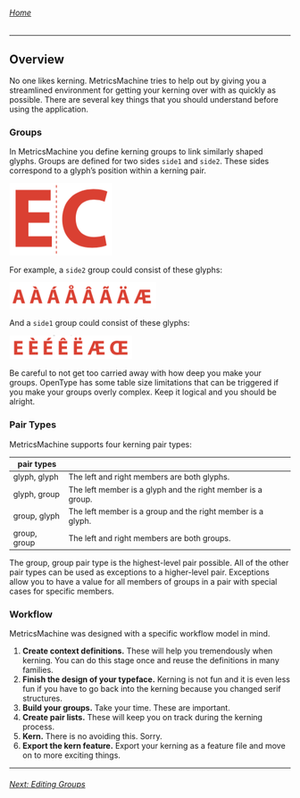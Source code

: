 ###### [Home](index.html)

---

## Overview

No one likes kerning. MetricsMachine tries to help out by giving you a streamlined environment for getting your kerning over with as quickly as possible. There are several key things that you should understand before using the application.

### Groups

In MetricsMachine you define kerning groups to link similarly shaped glyphs. Groups are defined for two sides `side1` and `side2`. These sides correspond to a glyph’s position within a kerning pair.

![](images/groups.png)

For example, a `side2` group could consist of these glyphs:

![](images/groups1.png)

And a `side1` group could consist of these glyphs:

![](images/groups2.png)

Be careful to not get too carried away with how deep you make your groups. OpenType has some table size limitations that can be triggered if you make your groups overly complex. Keep it logical and you should be alright.

### Pair Types

MetricsMachine supports four kerning pair types:

pair types |    |
---|---
glyph, glyph | The left and right members are both glyphs. 
glyph, group | The left member is a glyph and the right member is a group.
group, glyph | The left member is a group and the right member is a glyph.
group, group | The left and right members are both groups.

The group, group pair type is the highest-level pair possible. All of the other pair types can be used as exceptions to a higher-level pair. Exceptions allow you to have a value for all members of groups in 
a pair with special cases for specific members.

### Workflow

MetricsMachine was designed with a specific workflow model in mind.

1. **Create context definitions.**
	These will help you tremendously when kerning. You can do this stage once and reuse
	the definitions in many families.	
2. **Finish the design of your typeface.**
	Kerning is not fun and it is even less fun if you have to go back into the kerning because you changed serif structures.
3. **Build your groups.**
	Take your time. These are important.
4. **Create pair lists.**
	These will keep you on track during the kerning process.
5. **Kern.**
	There is no avoiding this. Sorry.
6. **Export the kern feature.**
	Export your kerning as a feature file and move on to more exciting things.
	
---

###### [Next: Editing Groups](editing_groups.html)